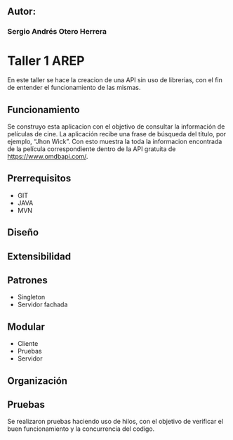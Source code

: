 ## Autor:
### Sergio Andrés Otero Herrera

# Taller 1 AREP
En este taller se hace la creacion de una API sin uso de librerias, con el fin de entender el funcionamiento de las mismas.

## Funcionamiento
Se construyo esta aplicacion con el objetivo de consultar la información de películas de cine. La aplicación recibe una frase de búsqueda del título, por ejemplo, “Jhon Wick”. Con esto muestra la toda la informacion encontrada de la película correspondiente dentro de la API gratuita de https://www.omdbapi.com/.

## Prerrequisitos
- GIT
- JAVA
- MVN

## Diseño

## Extensibilidad


## Patrones
- Singleton
- Servidor fachada

## Modular
- Cliente
- Pruebas
- Servidor

## Organización

## Pruebas
Se realizaron pruebas haciendo uso de hilos, con el objetivo de verificar el buen funcionamiento y la concurrencia del codigo.
